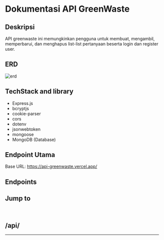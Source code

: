 # Dokumentasi API GreenWaste


## Deskripsi
API greenwaste ini memungkinkan pengguna untuk membuat, mengambil, memperbarui, dan menghapus list-list pertanyaan beserta login dan register user.

## ERD
![erd](https://github.com/FS-16/greenwaste-server/assets/73381115/824f4666-cf7b-4543-ab7f-daed5413316a)





## TechStack and library
- Express.js
- bcryptjs
- cookie-parser
- cors
- dotenv
- jsonwebtoken
- mongoose
- MongoDB (Database)


## Endpoint Utama
Base URL: https://api-greenwaste.vercel.app/


## Endpoints



## Jump to

  

<br>

## /api/

<hr>
